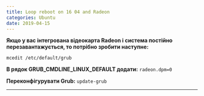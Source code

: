 ```yaml
---
title: Loop reboot on 16 04 and Radeon
categories: Ubuntu
date: 2019-04-15
---
```


**Якщо у вас інтегрована відеокарта Radeon і система постійно перезавантажується, то потрібно зробити наступне:**

`mcedit /etc/default/grub`

**В рядок GRUB_CMDLINE_LINUX_DEFAULT додати:**
`radeon.dpm=0`

**Переконфігурувати Grub:**
`update-grub`

-----